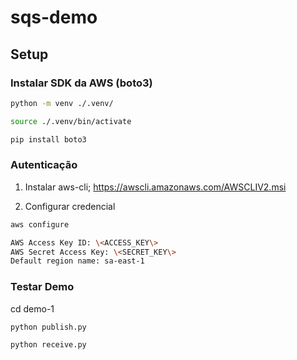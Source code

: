 # sqs-demo

## Setup

### Instalar SDK da AWS (boto3)

```sh
python -m venv ./.venv/

source ./.venv/bin/activate

pip install boto3
```

### Autenticação

1. Instalar aws-cli; https://awscli.amazonaws.com/AWSCLIV2.msi

2. Configurar credencial

```sh
aws configure

AWS Access Key ID: \<ACCESS_KEY\>
AWS Secret Access Key: \<SECRET_KEY\> 
Default region name: sa-east-1
```


### Testar Demo 

cd demo-1

```sh
python publish.py

python receive.py
```
